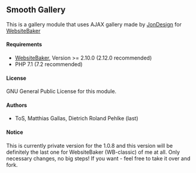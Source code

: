 ## Smooth Gallery

This is a gallery module that uses AJAX gallery made by [JonDesign][1]
for [WebsiteBaker][2]

#### Requirements
* [WebsiteBaker][2], Version >= 2.10.0 (2.12.0 recommended)
* PHP 7.1 (7.2 recommended)

#### License
GNU General Public License for this module.

#### Authors
* ToS, Matthias Gallas, Dietrich Roland Pehlke (last)

#### Notice
This is currently private version for the 1.0.8 and this version will be definitely the last one for WebsiteBaker (WB-classic) of me at all.
Only necessary changes, no big steps!
If you want - feel free to take it over and fork.


[1]: http://english.jondesign.net "JonDesign"
[2]: https://websitebaker.org/pages/en/home.php "WebsiteBaker"